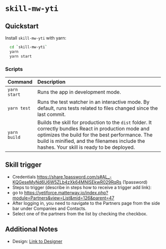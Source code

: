 # `skill-mw-yti`

## Quickstart

Install `skill-mw-yti` with yarn​:

```bash
  cd `skill-mw-yti`
  yarn
  yarn start
```

### Scripts

| Command      | Description                                                                                                                                                                                                                                            |
| :----------- | :----------------------------------------------------------------------------------------------------------------------------------------------------------------------------------------------------------------------------------------------------- |
| `yarn start` | Runs the app in development mode.                                                                                                                                                                                                                      |
| `yarn test`  | Runs the test watcher in an interactive mode. By default, runs tests related to files changed since the last commit.                                                                                                                                   |
| `yarn build` | Builds the skill for production to the `dist` folder. It correctly bundles React in production mode and optimizes the build for the best performance. The build is minified, and the filenames include the hashes. Your skill is ready to be deployed. |

## Skill trigger

- Credentials https://share.1password.com/s#AL_-KQGeseMyNd6U6W5ZLb4zXk64MNlSEkwR029RqRs (1password)
- Steps to trigger (describe in steps how to receive a trigger add link):
- go to https://yetiforce.matterway.io/index.php?module=Partners&view=List&mid=126&parent=47
- After logging in, you need to navigate to the Partners page from the side bar under Companies and Contacts.
- Select one of the partners from the list by checking the checkbox.

## Additional Notes​

- Design: [Link to Designer](https://designer.matterway.io/skill/4247dd19-fd9c-441e-91ab-ce7008a5994e/main/flow/to-be/v5?action=trigger)
